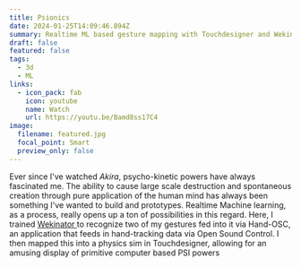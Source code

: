 ```yaml
---
title: Psionics
date: 2024-01-25T14:09:46.894Z
summary: Realtime ML based gesture mapping with Touchdesigner and Wekinator
draft: false
featured: false
tags:
  - 3d
  - ML
links:
  - icon_pack: fab
    icon: youtube
    name: Watch
    url: https://youtu.be/Bamd8ss17C4
image:
  filename: featured.jpg
  focal_point: Smart
  preview_only: false
---
```

Ever since I've watched *Akira*, psycho-kinetic powers have always fascinated me. The ability to cause large scale destruction and spontaneous creation through pure application of the human mind has always been something I've wanted to build and prototypes. Realtime Machine learning, as a process, really opens up a ton of possibilities in this regard. Here, I trained [Wekinator ](http://www.wekinator.org/)to recognize two of my gestures fed into it via Hand-OSC, an application that feeds in hand-tracking data via Open Sound Control. I then mapped this into a physics sim in Touchdesigner, allowing for an amusing display of primitive computer based PSI powers